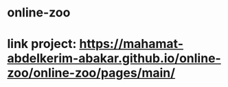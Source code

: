 # online-zoo

# link project: https://mahamat-abdelkerim-abakar.github.io/online-zoo/online-zoo/pages/main/

